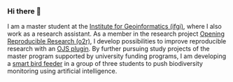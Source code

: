 ### Hi there 👋

I am a master student at the [Institute for Geoinformatics (ifgi)](https://www.uni-muenster.de/Geoinformatics/en/index.html), where I also work as a research assistant. As a member in the research project [Opening Reproducible Research (o2r)](https://o2r.info/), I develop possibilities to improve reproducible research with an [OJS plugin](https://github.com/o2r-project/ojs-erc-plugin). By further pursuing study projects of the master program supported by university funding programs, I am developing a [smart bird feeder](https://github.com/CountYourBirds) in a group of three students to push biodiversity monitoring using artificial intelligence. 

<!--
**tnier01/tnier01** is a ✨ _special_ ✨ repository because its `README.md` (this file) appears on your GitHub profile.

Here are some ideas to get you started:

- 🔭 I’m currently working on ...
- 🌱 I’m currently learning ...
- 👯 I’m looking to collaborate on ...
- 🤔 I’m looking for help with ...
- 💬 Ask me about ...
- 📫 How to reach me: ...
- 😄 Pronouns: ...
- ⚡ Fun fact: ...
-->
